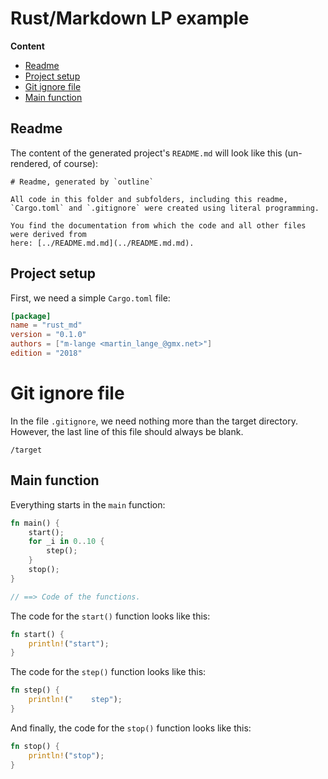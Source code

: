 # Rust/Markdown LP example


**Content**

* [Readme](#readme)
* [Project setup](#project-setup)
* [Git ignore file](#git-ignore-file)
* [Main function](#main-function)

## Readme

The content of the generated project's `README.md` will look like this (un-rendered, of course):

```
# Readme, generated by `outline`

All code in this folder and subfolders, including this readme,
`Cargo.toml` and `.gitignore` were created using literal programming.

You find the documentation from which the code and all other files were derived from
here: [../README.md.md](../README.md.md).
```

## Project setup

First, we need a simple `Cargo.toml` file:

```toml - file:Cargo.toml
[package]
name = "rust_md"
version = "0.1.0"
authors = ["m-lange <martin_lange_@gmx.net>"]
edition = "2018"
```

# Git ignore file

In the file `.gitignore`, we need nothing more than the target directory.
However, the last line of this file should always be blank.

``` - file:.gitignore
/target

```

## Main function

Everything starts in the `main` function:

```rust - file:src/main.rs
fn main() {
    start();
    for _i in 0..10 {
        step();
    }
    stop();
}

// ==> Code of the functions.
```

The code for the `start()` function looks like this:

```rust - Code of the functions
fn start() {
    println!("start");
}
```

The code for the `step()` function looks like this:

```rust - Code of the functions
fn step() {
    println!("    step");
}
```

And finally, the code for the `stop()` function looks like this:

```rust - Code of the functions
fn stop() {
    println!("stop");
}
```
